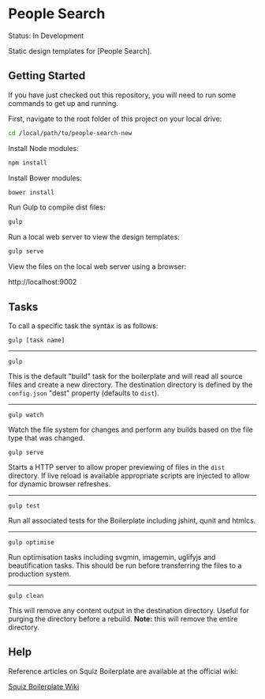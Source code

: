 # People Search

Status: In Development

Static design templates for [People Search].

## Getting Started

If you have just checked out this repository, you will need to run some commands to get up and running.

First, navigate to the root folder of this project on your local drive:

```bash
cd /local/path/to/people-search-new
```

Install Node modules:

```bash
npm install
```

Install Bower modules:

```bash
bower install
```

Run Gulp to compile dist files:

```bash
gulp
```

Run a local web server to view the design templates:

```bash
gulp serve
```

View the files on the local web server using a browser:

http://localhost:9002

## Tasks

To call a specific task the syntax is as follows:
```
gulp [task name]
```

***

```
gulp
```

This is the default "build" task for the boilerplate and will read all source files and create a new directory. The destination directory is defined by the `config.json` "dest" property (defaults to `dist`).

***

```
gulp watch
```

Watch the file system for changes and perform any builds based on the file type that was changed.

```
gulp serve
```

Starts a HTTP server to allow proper previewing of files in the `dist` directory. If live reload is available appropriate scripts are injected to allow for dynamic browser refreshes.

***

```
gulp test
```

Run all associated tests for the Boilerplate including jshint, qunit and htmlcs.

***

```
gulp optimise
```

Run optimisation tasks including svgmin, imagemin, uglifyjs and beautification tasks. This should be run before transferring the files to a production system.

***

```
gulp clean
```

This will remove any content output in the destination directory. Useful for purging the directory before a rebuild. **Note:** this will remove the entire directory.

## Help

Reference articles on Squiz Boilerplate are available at the official wiki:

[Squiz Boilerplate Wiki](https://gitlab.squiz.net/boilerplate/squiz-boilerplate/wikis/home)